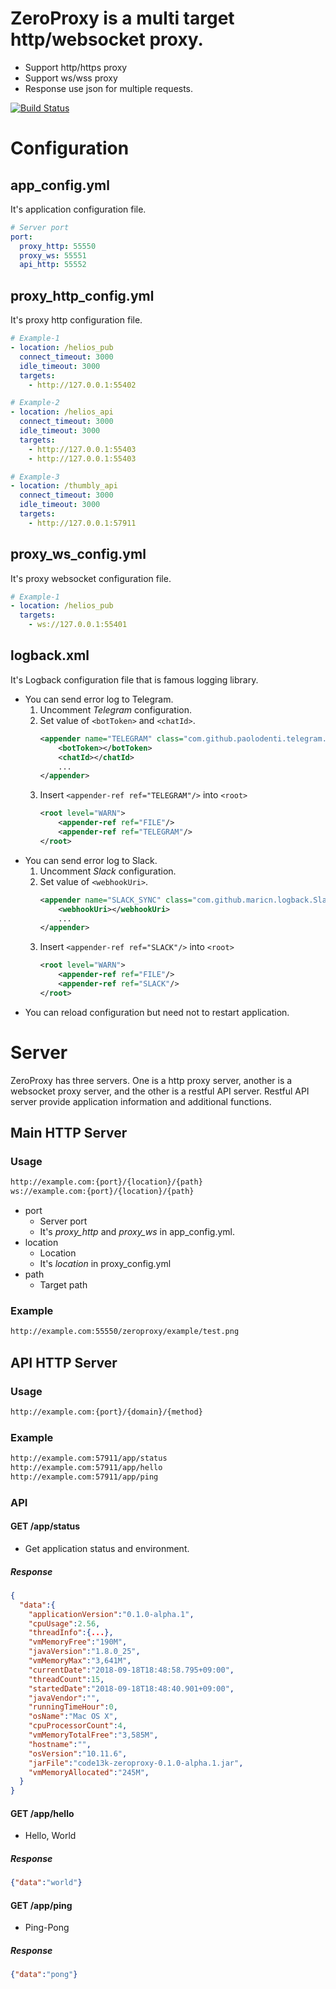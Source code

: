 # ZeroProxy is a multi target http/websocket proxy.
* Support http/https proxy
* Support ws/wss proxy
* Response use json for multiple requests.


[![Build Status](https://travis-ci.org/code13k/zeroproxy.svg?branch=master)](https://travis-ci.org/code13k/zeroproxy)



# Configuration

## app_config.yml
It's application configuration file.
```yaml
# Server port
port:
  proxy_http: 55550
  proxy_ws: 55551
  api_http: 55552
```

## proxy_http_config.yml
It's proxy http configuration file.
```yaml
# Example-1
- location: /helios_pub
  connect_timeout: 3000
  idle_timeout: 3000
  targets:
    - http://127.0.0.1:55402

# Example-2
- location: /helios_api
  connect_timeout: 3000
  idle_timeout: 3000
  targets:
    - http://127.0.0.1:55403
    - http://127.0.0.1:55403

# Example-3
- location: /thumbly_api
  connect_timeout: 3000
  idle_timeout: 3000
  targets:
    - http://127.0.0.1:57911
```

## proxy_ws_config.yml
It's proxy websocket configuration file.
```yaml
# Example-1
- location: /helios_pub
  targets:
    - ws://127.0.0.1:55401
```

## logback.xml
It's Logback configuration file that is famous logging library.
* You can send error log to Telegram.
  1. Uncomment *Telegram* configuration.
  2. Set value of `<botToken>` and `<chatId>`.
       ```xml
       <appender name="TELEGRAM" class="com.github.paolodenti.telegram.logback.TelegramAppender">
           <botToken></botToken>
           <chatId></chatId>
           ...
       </appender>
       ```
  3. Insert `<appender-ref ref="TELEGRAM"/>` into `<root>`
     ```xml
     <root level="WARN">
         <appender-ref ref="FILE"/>
         <appender-ref ref="TELEGRAM"/>
     </root>
     ```
* You can send error log to Slack.
  1. Uncomment *Slack* configuration.
  2. Set value of `<webhookUri>`.
       ```xml
       <appender name="SLACK_SYNC" class="com.github.maricn.logback.SlackAppender">
           <webhookUri></webhookUri>
           ...
       </appender>
       ```
  3. Insert `<appender-ref ref="SLACK"/>` into `<root>`
     ```xml
     <root level="WARN">
         <appender-ref ref="FILE"/>
         <appender-ref ref="SLACK"/>
     </root>
     ```
* You can reload configuration but need not to restart application.


# Server
ZeroProxy has three servers. 
One is a http proxy server, another is a websocket proxy server, and the other is a restful API server.
Restful API server provide application information and additional functions.

## Main HTTP Server
### Usage
```html
http://example.com:{port}/{location}/{path}
ws://example.com:{port}/{location}/{path}
```
* port
  * Server port
  * It's *proxy_http* and *proxy_ws* in app_config.yml.
* location
  * Location
  * It's *location* in proxy_config.yml
* path
  * Target path

### Example
```html
http://example.com:55550/zeroproxy/example/test.png
```

## API HTTP Server
### Usage
```html
http://example.com:{port}/{domain}/{method}
```

### Example
```html
http://example.com:57911/app/status
http://example.com:57911/app/hello
http://example.com:57911/app/ping
```

### API
#### GET /app/status
* Get application status and environment.
##### Response
```json
{
  "data":{
    "applicationVersion":"0.1.0-alpha.1",
    "cpuUsage":2.56,
    "threadInfo":{...},
    "vmMemoryFree":"190M",
    "javaVersion":"1.8.0_25",
    "vmMemoryMax":"3,641M",
    "currentDate":"2018-09-18T18:48:58.795+09:00",
    "threadCount":15,
    "startedDate":"2018-09-18T18:48:40.901+09:00",
    "javaVendor":"",
    "runningTimeHour":0,
    "osName":"Mac OS X",
    "cpuProcessorCount":4,
    "vmMemoryTotalFree":"3,585M",
    "hostname":"",
    "osVersion":"10.11.6",
    "jarFile":"code13k-zeroproxy-0.1.0-alpha.1.jar",
    "vmMemoryAllocated":"245M",
  }
}
```
#### GET /app/hello
* Hello, World
##### Response
```json
{"data":"world"}
```

#### GET /app/ping
* Ping-Pong
##### Response
```json
{"data":"pong"}
